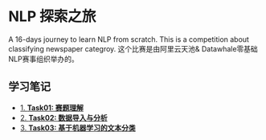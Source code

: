 # NLP 探索之旅
A 16-days journey to learn NLP from scratch. This is a competition about classifying newspaper categroy.
这个比赛是由阿里云天池& Datawhale零基础NLP赛事组织举办的。 

## 学习笔记
- [1. **Task01: 赛题理解**](https://github.com/y25xiang/NLP-/blob/master/NLP学习打卡Task%2001.md)
- [2. **Task02: 数据导入与分析**](https://github.com/y25xiang/NLP-/blob/master/NLP学习打卡Task%2002.md)
- [3. **Task03: 基于机器学习的文本分类**](https://github.com/y25xiang/NLP-/blob/master/NLP学习打卡Task%2003.md)
